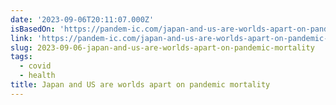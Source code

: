 ```yaml
---
date: '2023-09-06T20:11:07.000Z'
isBasedOn: 'https://pandem-ic.com/japan-and-us-are-worlds-apart-on-pandemic-mortality/'
link: 'https://pandem-ic.com/japan-and-us-are-worlds-apart-on-pandemic-mortality/'
slug: 2023-09-06-japan-and-us-are-worlds-apart-on-pandemic-mortality
tags:
  - covid
  - health
title: Japan and US are worlds apart on pandemic mortality
---
```


